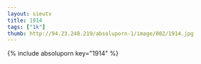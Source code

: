 ```yaml
--- 
layout: sieutv
title: 1914
tags: ["1k"]
thumb: http://94.23.248.219/absoluporn-1/image/002/1914.jpg
---
```

{% include absoluporn key="1914" %} 
